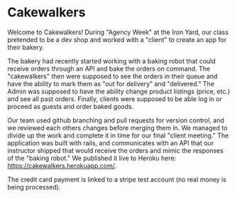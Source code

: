 # Cakewalkers

Welcome to Cakewalkers! During "Agency Week" at the Iron Yard, our class pretended to be a dev shop and worked with a "client" to create an app for their bakery.

The bakery had recently started working with a baking robot that could receive orders through an API and bake the orders on command. The "cakewalkers" then were supposed to see the orders in their queue and have the ability to mark them as "out for delivery" and "delivered." The Admin was supposed to have the ability change product listings (price, etc.) and see all past orders. Finally, clients were supposed to be able log in or proceed as guests and order baked goods.

Our team used github branching and pull requests for version control, and we reviewed each others changes before merging them in. We managed to divide up the work and complete it in time for our final "client meeting." The application was built with rails, and communicates with an API that our instructor shipped that would receive the orders and mimic the responses of the "baking robot." We published it live to Heroku here: https://cakewalkers.herokuapp.com/.

The credit card payment is linked to a stripe test account (no real money is being processed). 
